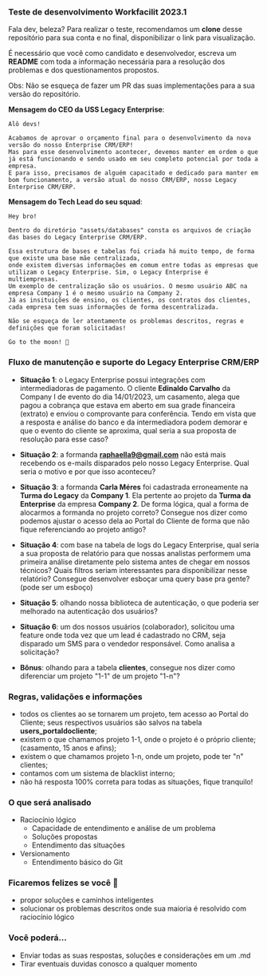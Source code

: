 ### Teste de desenvolvimento Workfacilit 2023.1

Fala dev, beleza? Para realizar o teste, recomendamos um **clone** desse repositório para sua conta e no final, disponibilizar o link para visualização. 

É necessário que você como candidato e desenvolvedor, escreva um **README** com toda a informação necessária para a resolução dos problemas e dos questionamentos propostos.

Obs: Não se esqueça  de fazer um PR das suas implementações para a sua versão do repositório.

**Mensagem do CEO da USS Legacy Enterprise**:

```
Alô devs! 

Acabamos de aprovar o orçamento final para o desenvolvimento da nova versão do nosso Enterprise CRM/ERP!
Mas para esse desenvolvimento acontecer, devemos manter em ordem o que já está funcionando e sendo usado em seu completo potencial por toda a empresa. 
E para isso, precisamos de alguém capacitado e dedicado para manter em bom funcionamento, a versão atual do nosso CRM/ERP, nosso Legacy Enterprise CRM/ERP.

```

**Mensagem do Tech Lead do seu squad**:
```
Hey bro! 

Dentro do diretório "assets/databases" consta os arquivos de criação das bases do Legacy Enterprise CRM/ERP.

Essa estrutura de bases e tabelas foi criada há muito tempo, de forma que existe uma base mãe centralizada, 
onde existem diversas informações em comum entre todas as empresas que utilizam o Legacy Enterprise. Sim, o Legacy Enterprise é multiempresas. 
Um exemplo de centralização são os usuários. O mesmo usuário ABC na empresa Company 1 é o mesmo usuário na Company 2.
Já as insituições de ensino, os clientes, os contratos dos clientes, cada empresa tem suas informações de forma descentralizada.

Não se esqueça de ler atentamente os problemas descritos, regras e definições que foram solicitadas!

Go to the moon! 🚀
```


### Fluxo de manutenção e suporte do Legacy Enterprise CRM/ERP
- __Situação 1__: o Legacy Enterprise possui integrações com intermediadoras de pagamento. O cliente **Edinaldo Carvalho** da Company I de evento do dia 14/01/2023, um casamento, alega que pagou a cobrança que estava em aberto em sua grade financeira (extrato) e enviou o comprovante para conferência. Tendo em vista que a resposta e análise do banco e da intermediadora podem demorar e que o evento do cliente se aproxima, qual seria a sua proposta de resolução para esse caso?

- __Situação 2__: a formanda **raphaella9@gmail.com** não está mais recebendo os e-mails disparados pelo nosso Legacy Enterprise. Qual seria o motivo e por que isso aconteceu?

- __Situação 3__: a formanda **Carla Méres** foi cadastrada erroneamente na **Turma do Legacy** da **Company 1**. Ela pertente ao projeto da **Turma da Enterprise** da empresa **Company 2**. De forma lógica, qual a forma de alocarmos a formanda no projeto correto? Consegue nos dizer como podemos ajustar o acesso dela ao Portal do Cliente de forma que não fique referenciando ao projeto antigo?

- __Situação 4__: com base na tabela de logs do Legacy Enterprise, qual seria a sua proposta de relatório para que nossas analistas performem uma primeira análise diretamente pelo sistema antes de chegar em nossos técnicos? Quais filtros seriam interessantes para disponibilizar nesse relatório? Consegue desenvolver esboçar uma query base pra gente? (pode ser um esboço)

- __Situação 5__: olhando nossa biblioteca de autenticação, o que poderia ser melhorado na autenticação dos usuários?

- __Situação 6__: um dos nossos usuários (colaborador), solicitou uma feature onde toda vez que um lead é cadastrado no CRM, seja disparado um SMS para o vendedor responsável. Como analisa a solicitação?

- __Bônus__: olhando para a tabela **clientes**, consegue nos dizer como diferenciar um projeto "1-1" de um projeto "1-n"?


### Regras, validações e informações
- todos os clientes ao se tornarem um projeto, tem acesso ao Portal do Cliente; seus respectivos usuários são salvos na tabela **users_portaldocliente**;
- existem o que chamamos projeto 1-1, onde o projeto é o próprio cliente; (casamento, 15 anos e afins);
- existem o que chamamos projeto 1-n, onde um projeto, pode ter "n" clientes;
- contamos com um sistema de blacklist interno;
- não há resposta 100% correta para todas as situações, fique tranquilo!


### O que será analisado
- Raciocínio lógico
    - Capacidade de entendimento e análise de um problema
    - Soluções propostas
    - Entendimento das situações
- Versionamento
    - Entendimento básico do Git


### Ficaremos felizes se você 🙂
- propor soluções e caminhos inteligentes
- solucionar os problemas descritos onde sua maioria é resolvido com raciocínio lógico


### Você poderá...
- Enviar todas as suas respostas, soluções e considerações em um .md
- Tirar eventuais duvidas conosco a qualquer momento
